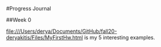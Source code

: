 #Progress Journal

##Week 0

[file:///Users/derya/Documents/GitHub/fall20-deryakitis/Files/MyFirstHw.html](Files/MyFirstHw.html) is my 5 interesting examples.
